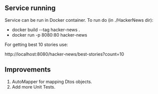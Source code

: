 ## Service running

Service can be run in Docker container.
To run do (in ./HackerNews dir):
- docker build --tag hacker-news .
- docker run -p 8080:80 hacker-news

For getting best 10 stories use:

http://localhost:8080/hacker-news/best-stories?count=10

## Improvements

1. AutoMapper for mapping Dtos objects.
2. Add more Unit Tests.